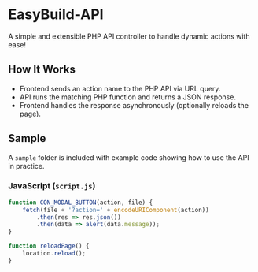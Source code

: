 # EasyBuild-API
A simple and extensible PHP API controller to handle dynamic actions with ease!

## How It Works

- Frontend sends an action name to the PHP API via URL query.  
- API runs the matching PHP function and returns a JSON response.  
- Frontend handles the response asynchronously (optionally reloads the page).

## Sample

A `sample` folder is included with example code showing how to use the API in practice.

### JavaScript (`script.js`)

```js
function CON_MODAL_BUTTON(action, file) {
    fetch(file + '?action=' + encodeURIComponent(action))
        .then(res => res.json())
        .then(data => alert(data.message));
}

function reloadPage() {
    location.reload();
}
